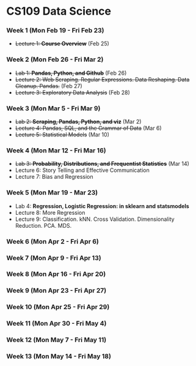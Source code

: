 # CS109 Data Science
### Week 1 (Mon Feb 19 - Fri Feb 23)
- ~~Lecture 1: **Course Overview**~~ (Feb 25)
### Week 2 (Mon Feb 26 - Fri Mar 2)
- ~~Lab 1: **Pandas, Python, and Github**~~ (Feb 26)
- ~~Lecture 2: Web Scraping. Regular Expressions. Data Reshaping. Data Cleanup. Pandas.~~ (Feb 27)
- ~~Lecture 3: Exploratory Data Analysis~~ (Feb 28)
### Week 3 (Mon Mar 5 - Fri Mar 9)
- ~~Lab 2: **Scraping, Pandas, Python, and viz**~~ (Mar 2)
- ~~Lecture 4: Pandas, SQL, and the Grammar of Data~~ (Mar 6)
- ~~Lecture 5: Statistical Models~~ (Mar 10)
### Week 4 (Mon Mar 12 - Fri Mar 16)
- ~~Lab 3: **Probability, Distributions, and Frequentist Statistics**~~ (Mar 14)
- Lecture 6: Story Telling and Effective Communication
- Lecture 7: Bias and Regression
### Week 5 (Mon Mar 19 - Mar 23)
- Lab 4: **Regression, Logistic Regression: in sklearn and statsmodels**
- Lecture 8: More Regression
- Lecture 9: Classification. kNN. Cross Validation. Dimensionality Reduction. PCA. MDS.
### Week 6 (Mon Apr 2 - Fri Apr 6)
### Week 7 (Mon Apr 9 - Fri Apr 13)
### Week 8 (Mon Apr 16 - Fri Apr 20)
### Week 9 (Mon Apr 23 - Fri Apr 27)
### Week 10 (Mon Apr 25 - Fri Apr 29)
### Week 11 (Mon Apr 30 - Fri May 4)
### Week 12 (Mon May 7 - Fri May 11)
### Week 13 (Mon May 14 - Fri May 18)
